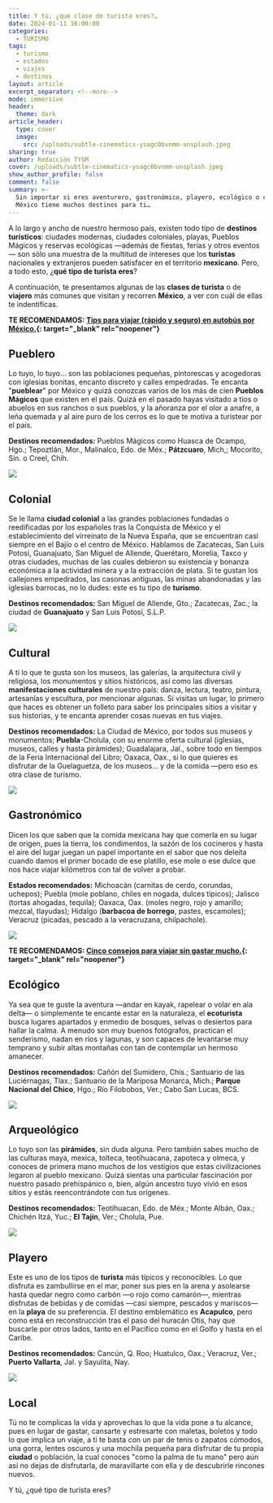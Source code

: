```yaml
---
title: Y tú, ¿qué clase de turista eres?…
date: 2024-01-11 16:00:00
categories:
  - TURISMO
tags:
  - turismo
  - estados
  - viajes
  - destinos
layout: article
excerpt_separator: <!--more-->
mode: immersive
header:
  theme: dark
article_header:
  type: cover
  image:
    src: /uploads/subtle-cinematics-ysagc0bvnmm-unsplash.jpeg
sharing: true
author: Redacción TYSM
cover: /uploads/subtle-cinematics-ysagc0bvnmm-unsplash.jpeg
show_author_profile: false
comment: false
summary: >-
  Sin importar si eres aventurero, gastronómico, playero, ecológico o cultural,
  México tiene muchos destinos para ti…
---
```

A lo largo y ancho de nuestro hermoso país, existen todo tipo de **destinos turísticos**: ciudades modernas, ciudades coloniales, playas, Pueblos Mágicos y reservas ecológicas —además de fiestas, ferias y otros eventos— son sólo una muestra de la multitud de intereses que los **turistas** nacionales y extranjeros pueden satisfacer en el territorio **mexicano**. Pero, a todo esto, ¿**qué tipo de turista eres**?

A continuación, te presentamos algunas de las **clases de turista** o de **viajero** más comunes que visitan y recorren **México**, a ver con cuál de ellas te indentificas.

**TE RECOMENDAMOS: [Tips para viajar (rápido y seguro) en autobús por México.](https://blog.tonoysumariachi.com/turismo/2022/06/20/tips-para-viajar-seguro-y-barato-en-autobus-por-mexico.html){: target="_blank" rel="noopener"}**

## Pueblero

Lo tuyo, lo tuyo… son las poblaciones pequeñas, pintorescas y acogedoras con iglesias bonitas, encanto discreto y calles empedradas. Te encanta "**pueblear**" por México y quizá conozcas varios de los más de cien **Pueblos Mágicos** que existen en el país. Quizá en el pasado hayas visitado a tíos o abuelos en sus ranchos o sus pueblos, y la añoranza por el olor a anafre, a leña quemada y al aire puro de los cerros es lo que te motiva a turistear por el país.

**Destinos recomendados:** Pueblos Mágicos como Huasca de Ocampo, Hgo.; Tepoztlán, Mor., Malinalco, Edo. de Méx.; **Pátzcuaro**, Mich,; Mocorito, Sin. o Creel, Chih.

![](https://upload.wikimedia.org/wikipedia/commons/0/04/Templo_del_Sagrario%2C_P%C3%A1tzcuaro.jpg)

## Colonial

Se le llama **ciudad colonial** a las grandes poblaciones fundadas o reedificadas por los españoles tras la Conquista de México y el establecimiento del virreinato de la Nueva España, que se encuentran casi siempre en el Bajío o el centro de México. Hablamos de Zacatecas, San Luis Potosí, Guanajuato, San Miguel de Allende, Querétaro, Morelia, Taxco y otras ciudades, muchas de las cuales debieron su existencia y bonanza económica a la actividad minera y a la extracción de plata. Si te gustan los callejones empedrados, las casonas antiguas, las minas abandonadas y las iglesias barrocas, no lo dudes: este es tu tipo de **turismo**.

**Destinos recomendados:** San Miguel de Allende, Gto.; Zacatecas, Zac.; la ciudad de **Guanajuato** y San Luis Potosí, S.L.P.

![](https://upload.wikimedia.org/wikipedia/commons/thumb/c/ca/Ciudad_De_Guanajuato_%2896649667%29.jpeg/1024px-Ciudad_De_Guanajuato_%2896649667%29.jpeg)

## Cultural

A ti lo que te gusta son los museos, las galerías, la arquitectura civil y religiosa, los monumentos y sitios históricos, así como las diversas **manifestaciones culturales** de nuestro país: danza, lectura, teatro, pintura, artesanías y escultura, por mencionar algunas. Si visitas un lugar, lo primero que haces es obtener un folleto para saber los principales sitios a visitar y sus historias, y te encanta aprender cosas nuevas en tus viajes.

**Destinos recomendados:** La Ciudad de México, por todos sus museos y monumentos; **Puebla**\-Cholula, con su enorme oferta cultural (iglesias, museos, calles y hasta pirámides); Guadalajara, Jal., sobre todo en tiempos de la Feria Internacional del Libro; Oaxaca, Oax., si lo que quieres es disfrutar de la Guelaguetza, de los museos… y de la comida —pero eso es otra clase de turismo.

![](https://upload.wikimedia.org/wikipedia/commons/thumb/2/2e/Interior_of_Capilla_del_Rosario_-_Centro_Historico_-_Puebla_-_Mexico_-_01_%2814917641573%29.jpg/1024px-Interior_of_Capilla_del_Rosario_-_Centro_Historico_-_Puebla_-_Mexico_-_01_%2814917641573%29.jpg)

## Gastronómico

Dicen los que saben que la comida mexicana hay que comerla en su lugar de origen, pues la tierra, los condimentos, la sazón de los cocineros y hasta el aire del lugar juegan un papel importante en el sabor que nos deleita cuando damos el primer bocado de ese platillo, ese mole o ese dulce que nos hace viajar kilómetros con tal de volver a probar.

**Estados recomendados:** Michoacán (carnitas de cerdo, corundas, uchepos); Puebla (mole poblano, chiles en nogada, dulces típicos); Jalisco (tortas ahogadas, tequila); Oaxaca, Oax. (moles negro, rojo y amarillo; mezcal, tlayudas); Hidalgo (**barbacoa de borrego**, pastes, escamoles); Veracruz (picadas, pescado a la veracruzana, chilpachole).

![](https://upload.wikimedia.org/wikipedia/commons/thumb/b/b2/Barbacoa_%28en_Hidalgo%29.JPG/1024px-Barbacoa_%28en_Hidalgo%29.JPG)

**TE RECOMENDAMOS: [Cinco consejos para viajar sin gastar mucho.](https://blog.tonoysumariachi.com/turismo/2022/10/12/cinco-consejos-para-viajar-sin-gastar-mucho.html){: target="_blank" rel="noopener"}**

## Ecológico

Ya sea que te guste la aventura —andar en kayak, rapelear o volar en ala delta— o simplemente te encante estar en la naturaleza, el **ecoturista** busca lugares apartados y enmedio de bosques, selvas o desiertos para hallar la calma. A menudo son muy buenos fotógrafos, practican el senderismo, nadan en ríos y lagunas, y son capaces de levantarse muy temprano y subir altas montañas con tan de contemplar un hermoso amanecer.

**Destinos recomendados:** Cañón del Sumidero, Chis.; Santuario de las Luciérnagas, Tlax.; Santuario de la Mariposa Monarca, Mich.; **Parque Nacional del Chico**, Hgo.; Río Filobobos, Ver.; Cabo San Lucas, BCS.

![](https://upload.wikimedia.org/wikipedia/commons/thumb/1/17/Vista_de_la_Presa_%22El_Cedral%22_en_Mineral_del_Chico%2C_Hidalgo.jpg/768px-Vista_de_la_Presa_%22El_Cedral%22_en_Mineral_del_Chico%2C_Hidalgo.jpg)

## Arqueológico

Lo tuyo son las **pirámides**, sin duda alguna. Pero también sabes mucho de las culturas maya, mexica, tolteca, teotihuacana, zapoteca y olmeca, y conoces de primera mano muchos de los vestigios que estas civilizaciones legaron al pueblo mexicano. Quizá sientas una particular fascinación por nuestro pasado prehispánico o, bien, algún ancestro tuyo vivió en esos sitios y estás reencontrándote con tus orígenes.

**Destinos recomendados:** Teotihuacan, Edo. de Méx.; Monte Albán, Oax.; Chichén Itzá, Yuc.; **El Tajín**, Ver.; Cholula, Pue.

![](https://upload.wikimedia.org/wikipedia/commons/thumb/e/ee/Ruins_of_El_Taj%C3%ADn_24.jpg/1024px-Ruins_of_El_Taj%C3%ADn_24.jpg)

## Playero

Este es uno de los tipos de **turista** más típicos y reconocibles. Lo que disfruta es zambullirse en el mar, poner sus pies en la arena y asolearse hasta quedar negro como carbón —o rojo como camarón—, mientras disfrutas de bebidas y de comidas —casi siempre, pescados y mariscos— en la **playa** de su preferencia. El destino emblemático es **Acapulco**, pero como está en reconstrucción tras el paso del huracán Otis, hay que buscarle por otros lados, tanto en el Pacífico como en el Golfo y hasta en el Caribe.

**Destinos recomendados:** Cancún, Q. Roo; Huatulco, Oax.; Veracruz, Ver.; **Puerto Vallarta**, Jal. y Sayulita, Nay.

![](https://upload.wikimedia.org/wikipedia/commons/thumb/e/e3/Puerto_Vallarta_Centro_and_Zona_Romantica.jpg/1024px-Puerto_Vallarta_Centro_and_Zona_Romantica.jpg)

## Local

Tú no te complicas la vida y aprovechas lo que la vida pone a tu alcance, pues en lugar de gastar, cansarte y estresarte con maletas, boletos y todo lo que implica un viaje, a ti te basta con un par de tenis o zapatos cómodos, una gorra, lentes oscuros y una mochila pequeña para disfrutar de tu propia **ciudad** o población, la cual conoces "como la palma de tu mano" pero aún así no dejas de disfrutarla, de maravillarte con ella y de descubrirle rincones nuevos.

Y tú, ¿qué tipo de turista eres?